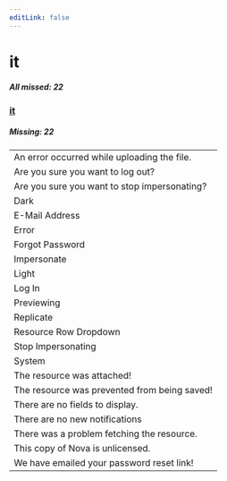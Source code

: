 ```yaml
---
editLink: false
---
```


# it

##### All missed: 22


### [it](https://github.com/Laravel-Lang/lang/blob/main/locales/it/it.json)

##### Missing: 22

<table >
<tr><td align="left" >
An error occurred while uploading the file.
</td>
</tr>
<tr><td align="left" >
Are you sure you want to log out?
</td>
</tr>
<tr><td align="left" >
Are you sure you want to stop impersonating?
</td>
</tr>
<tr><td align="left" >
Dark
</td>
</tr>
<tr><td align="left" >
E-Mail Address
</td>
</tr>
<tr><td align="left" >
Error
</td>
</tr>
<tr><td align="left" >
Forgot Password
</td>
</tr>
<tr><td align="left" >
Impersonate
</td>
</tr>
<tr><td align="left" >
Light
</td>
</tr>
<tr><td align="left" >
Log In
</td>
</tr>
<tr><td align="left" >
Previewing
</td>
</tr>
<tr><td align="left" >
Replicate
</td>
</tr>
<tr><td align="left" >
Resource Row Dropdown
</td>
</tr>
<tr><td align="left" >
Stop Impersonating
</td>
</tr>
<tr><td align="left" >
System
</td>
</tr>
<tr><td align="left" >
The resource was attached!
</td>
</tr>
<tr><td align="left" >
The resource was prevented from being saved!
</td>
</tr>
<tr><td align="left" >
There are no fields to display.
</td>
</tr>
<tr><td align="left" >
There are no new notifications
</td>
</tr>
<tr><td align="left" >
There was a problem fetching the resource.
</td>
</tr>
<tr><td align="left" >
This copy of Nova is unlicensed.
</td>
</tr>
<tr><td align="left" >
We have emailed your password reset link!
</td>
</tr>

</table>


